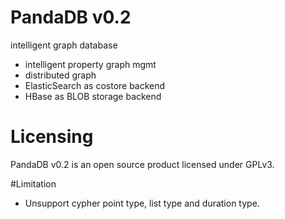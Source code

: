 # PandaDB v0.2
intelligent graph database

* intelligent property graph mgmt
* distributed graph
* ElasticSearch as costore backend
* HBase as BLOB storage backend

# Licensing
PandaDB v0.2 is an open source product licensed under GPLv3.

#Limitation

* Unsupport cypher point type, list type and duration type.
